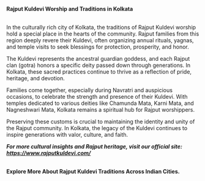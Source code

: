 <strong>Rajput Kuldevi Worship and Traditions in Kolkata</strong><br><br>

In the culturally rich city of Kolkata, the traditions of Rajput Kuldevi worship hold a special place in the hearts of the community. Rajput families from this region deeply revere their Kuldevi, often organizing annual rituals, yagnas, and temple visits to seek blessings for protection, prosperity, and honor.

The Kuldevi represents the ancestral guardian goddess, and each Rajput clan (gotra) honors a specific deity passed down through generations. In Kolkata, these sacred practices continue to thrive as a reflection of pride, heritage, and devotion.

Families come together, especially during Navratri and auspicious occasions, to celebrate the strength and presence of their Kuldevi. With temples dedicated to various deities like Chamunda Mata, Karni Mata, and Nagneshwari Mata, Kolkata remains a spiritual hub for Rajput worshippers.

Preserving these customs is crucial to maintaining the identity and unity of the Rajput community. In Kolkata, the legacy of the Kuldevi continues to inspire generations with valor, culture, and faith.

<strong><em>For more cultural insights and Rajput heritage, visit our official site: <a href="https://www.rajputkuldevi.com/" target="_blank">https://www.rajputkuldevi.com/</a></em></strong><br><br>

<strong>Explore More About Rajput Kuldevi Traditions Across Indian Cities.</strong>
